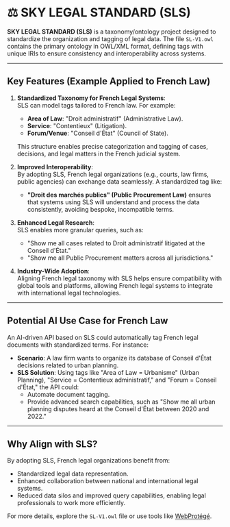 # ⚖️ SKY LEGAL STANDARD (SLS)

**SKY LEGAL STANDARD (SLS)** is a taxonomy/ontology project designed to standardize the organization and tagging of legal data. The file `SL-V1.owl` contains the primary ontology in OWL/XML format, defining tags with unique IRIs to ensure consistency and interoperability across systems.

---

## **Key Features (Example Applied to French Law)**

1. **Standardized Taxonomy for French Legal Systems**:  
   SLS can model tags tailored to French law. For example:  
   - **Area of Law**: "Droit administratif" (Administrative Law).  
   - **Service**: "Contentieux" (Litigation).  
   - **Forum/Venue**: "Conseil d'État" (Council of State).  

   This structure enables precise categorization and tagging of cases, decisions, and legal matters in the French judicial system.

2. **Improved Interoperability**:  
   By adopting SLS, French legal organizations (e.g., courts, law firms, public agencies) can exchange data seamlessly. A standardized tag like:
   - **"Droit des marchés publics" (Public Procurement Law)** 
   ensures that systems using SLS will understand and process the data consistently, avoiding bespoke, incompatible terms.

3. **Enhanced Legal Research**:  
   SLS enables more granular queries, such as:
   - "Show me all cases related to Droit administratif litigated at the Conseil d'État."
   - "Show me all Public Procurement matters across all jurisdictions."

4. **Industry-Wide Adoption**:  
   Aligning French legal taxonomy with SLS helps ensure compatibility with global tools and platforms, allowing French legal systems to integrate with international legal technologies.

---

## **Potential AI Use Case for French Law**

An AI-driven API based on SLS could automatically tag French legal documents with standardized terms. For instance:
- **Scenario**: A law firm wants to organize its database of Conseil d'État decisions related to urban planning.
- **SLS Solution**: Using tags like "Area of Law = Urbanisme" (Urban Planning), "Service = Contentieux administratif," and "Forum = Conseil d'État," the API could:
  - Automate document tagging.
  - Provide advanced search capabilities, such as "Show me all urban planning disputes heard at the Conseil d'État between 2020 and 2022."

---

## **Why Align with SLS?**

By adopting SLS, French legal organizations benefit from:
- Standardized legal data representation.
- Enhanced collaboration between national and international legal systems.
- Reduced data silos and improved query capabilities, enabling legal professionals to work more efficiently.

For more details, explore the `SL-V1.owl` file or use tools like [WebProtégé](https://webprotege.stanford.edu/).
